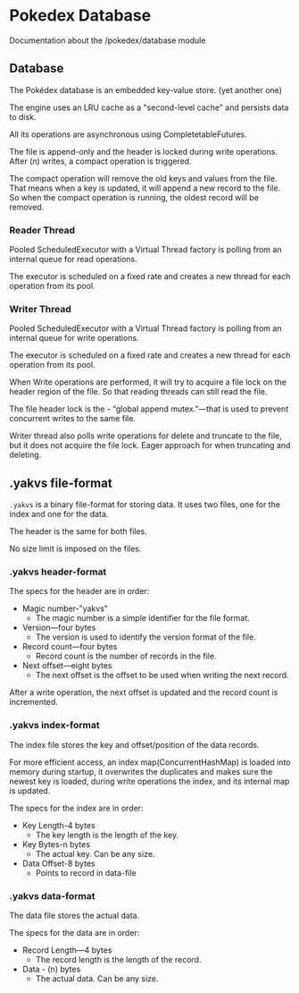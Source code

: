 # Pokedex Database

Documentation about the /pokedex/database module

## Database

The Pokédex database is an embedded key-value store. (yet another one)

The engine uses an LRU cache as a "second-level cache" and persists data to disk.

All its operations are asynchronous using CompletetableFutures.

The file is append-only and the header is locked during write operations. After (n) writes, a compact operation is
triggered.

The compact operation will remove the old keys and values from the file.
That means when a key is updated, it will append a new record to the file.
So when the compact operation is running, the oldest record will be removed.

### Reader Thread

Pooled ScheduledExecutor with a Virtual Thread factory is polling from an internal queue for read operations.

The executor is scheduled on a fixed rate and creates a new thread for each operation from its pool.

### Writer Thread

Pooled ScheduledExecutor with a Virtual Thread factory is polling from an internal queue for write operations.

The executor is scheduled on a fixed rate and creates a new thread for each operation from its pool.

When Write operations are performed, it will try to acquire a file lock on the header region of the file.
So that reading threads can still read the file.

The file header lock is the - “global append mutex.”—that is used to prevent concurrent writes to the same file.

Writer thread also polls write operations for delete and truncate to the file, but it does not acquire the file lock.
Eager approach for when truncating and deleting.

## .yakvs file-format

`.yakvs` is a binary file-format for storing data. It uses two files, one for the index and one for the data.

The header is the same for both files.

No size limit is imposed on the files.

### .yakvs header-format

The specs for the header are in order:

* Magic number-"yakvs"
    * The magic number is a simple identifier for the file format.
* Version—four bytes
    * The version is used to identify the version format of the file.
* Record count—four bytes
    * Record count is the number of records in the file.
* Next offset—eight bytes
    * The next offset is the offset to be used when writing the next record.

After a write operation, the next offset is updated and the record count is incremented.

### .yakvs index-format

The index file stores the key and offset/position of the data records.

For more efficient access, an index map(ConcurrentHashMap) is loaded into memory during startup,
it overwrites the duplicates and makes sure the newest key is loaded, during write operations the index, and its internal map is updated.

The specs for the index are in order:

* Key Length-4 bytes
    * The key length is the length of the key.
* Key Bytes-n bytes
    * The actual key. Can be any size.
* Data Offset-8 bytes
    * Points to record in data-file

### .yakvs data-format

The data file stores the actual data.

The specs for the data are in order:

* Record Length—4 bytes
    * The record length is the length of the record.
* Data - (n) bytes
    * The actual data. Can be any size.